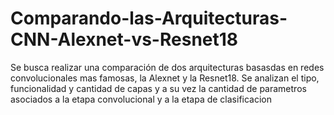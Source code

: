 # Comparando-las-Arquitecturas-CNN-Alexnet-vs-Resnet18
Se busca realizar una comparación de dos arquitecturas basasdas en redes convolucionales mas famosas, la Alexnet y la Resnet18. Se analizan el tipo, funcionalidad y cantidad de capas y a su vez la cantidad de parametros asociados a la etapa convolucional y a la etapa de clasificacion
